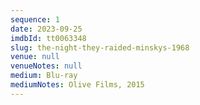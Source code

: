 ```yaml
---
sequence: 1
date: 2023-09-25
imdbId: tt0063348
slug: the-night-they-raided-minskys-1968
venue: null
venueNotes: null
medium: Blu-ray
mediumNotes: Olive Films, 2015
---
```


